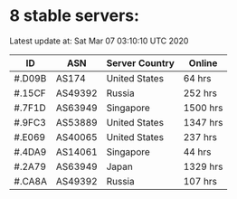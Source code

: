# 8 stable servers:

Latest update at: Sat Mar 07 03:10:10 UTC 2020

| ID | ASN | Server Country | Online |
| -- | --- | -------------- | ------ |
| #.D09B | AS174 | United States | 64 hrs |
| #.15CF | AS49392 | Russia | 252 hrs |
| #.7F1D | AS63949 | Singapore | 1500 hrs |
| #.9FC3 | AS53889 | United States | 1347 hrs |
| #.E069 | AS40065 | United States | 237 hrs |
| #.4DA9 | AS14061 | Singapore | 44 hrs |
| #.2A79 | AS63949 | Japan | 1329 hrs |
| #.CA8A | AS49392 | Russia | 107 hrs |

